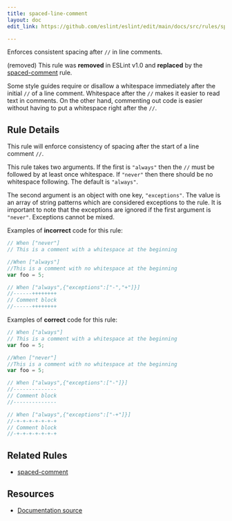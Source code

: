 ```yaml
---
title: spaced-line-comment
layout: doc
edit_link: https://github.com/eslint/eslint/edit/main/docs/src/rules/spaced-line-comment.md

---
```


Enforces consistent spacing after `//` in line comments.

(removed) This rule was **removed** in ESLint v1.0 and **replaced** by the [spaced-comment](spaced-comment) rule.

Some style guides require or disallow a whitespace immediately after the initial `//` of a line comment.
Whitespace after the `//` makes it easier to read text in comments.
On the other hand, commenting out code is easier without having to put a whitespace right after the `//`.

## Rule Details

This rule will enforce consistency of spacing after the start of a line comment `//`.

This rule takes two arguments. If the first is `"always"` then the `//` must be followed by at least once whitespace.
If `"never"` then there should be no whitespace following.
The default is `"always"`.

The second argument is an object with one key, `"exceptions"`.
The value is an array of string patterns which are considered exceptions to the rule.
It is important to note that the exceptions are ignored if the first argument is `"never"`.
Exceptions cannot be mixed.

Examples of **incorrect** code for this rule:

```js
// When ["never"]
// This is a comment with a whitespace at the beginning
```

```js
//When ["always"]
//This is a comment with no whitespace at the beginning
var foo = 5;
```

```js
// When ["always",{"exceptions":["-","+"]}]
//------++++++++
// Comment block
//------++++++++
```

Examples of **correct** code for this rule:

```js
// When ["always"]
// This is a comment with a whitespace at the beginning
var foo = 5;
```

```js
//When ["never"]
//This is a comment with no whitespace at the beginning
var foo = 5;
```

```js
// When ["always",{"exceptions":["-"]}]
//--------------
// Comment block
//--------------
```

```js
// When ["always",{"exceptions":["-+"]}]
//-+-+-+-+-+-+-+
// Comment block
//-+-+-+-+-+-+-+
```

## Related Rules

* [spaced-comment](spaced-comment)

## Resources

* [Documentation source](https://github.com/eslint/eslint/tree/HEAD/docs/src/rules/spaced-line-comment.md)
